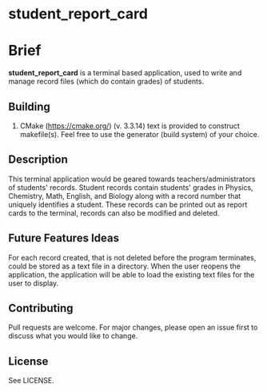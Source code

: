 # student_report_card

# Brief

**student_report_card** is a terminal based application, used to write and manage record files (which do contain grades) of students.

## Building

1. CMake (https://cmake.org/) (v. 3.3.14) text is provided to construct makefile(s). Feel free to use the generator (build system) of your choice.

## Description

This terminal application would be geared towards teachers/administrators of students' records. Student records contain students' grades in Physics, Chemistry, Math, English, and Biology along with a record number that uniquely identifies a student. These records can be printed out as report cards to the terminal, records can also be modified and deleted.

## Future Features Ideas
For each record created, that is not deleted before the program terminates, could be stored as a text file in a directory. When the user reopens the application, the application will be able to load the existing text files for the user to display. 

## Contributing
Pull requests are welcome. For major changes, please open an issue first to discuss what you would like to change.

## License

See LICENSE.
